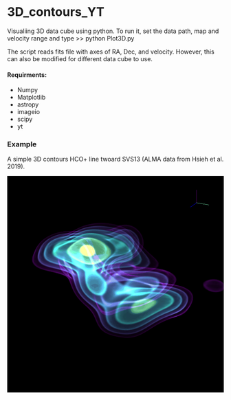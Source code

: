 # 3D_contours_YT

Visualiing 3D data cube using python.
To run it, set the data path, map and velocity range and type >> python Plot3D.py

The script reads fits file with axes of RA, Dec, and velocity.
However, this can also be modified for different data cube to use.

#### Requirments:
* Numpy
* Matplotlib
* astropy
* imageio
* scipy
* yt

### Example
A simple 3D contours HCO+ line twoard SVS13 (ALMA data from Hsieh et al. 2019).

![image](https://github.com/tienhaohsieh/3D_contours_YT/blob/main/animax.gif)
